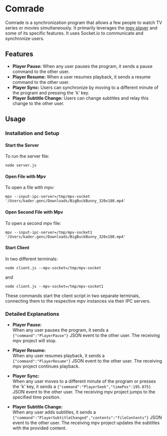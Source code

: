 # Comrade
Comrade is a synchronization program that allows a few people to watch TV series or movies simultaneously. It primarily leverages the [mpv player](https://mpv.io/) and some of its specific features. It uses Socket.io to communicate and synchronize users.

## Features

- **Player Pause:** When any user pauses the program, it sends a pause command to the other user.
- **Player Resume:** When a user resumes playback, it sends a resume command to the other user.
- **Player Sync:** Users can synchronize by moving to a different minute of the program and pressing the 'k' key.
- **Player Subtitle Change:** Users can change subtitles and relay this change to the other user.


## Usage

### Installation and Setup

#### Start the Server
To run the server file:

```shell
node server.js
```

#### Open File with Mpv
To open a file with mpv:

```shell
mpv --input-ipc-server=/tmp/mpv-socket '/Users/kader.genc/Downloads/BigBuckBunny_320x180.mp4'
```

#### Open Second File with Mpv
To open a second mpv file:

```shell
mpv --input-ipc-server=/tmp/mpv-socket1 '/Users/kader.genc/Downloads/BigBuckBunny_320x180.mp4'
```

#### Start Client
In two different terminals:

```shell
node client.js --mpv-socket=/tmp/mpv-socket
```
and 
```shell
node client.js --mpv-socket=/tmp/mpv-socket1
```

These commands start the client script in two separate terminals, connecting them to the respective mpv instances via their IPC servers.

### Detailed Explanations

- **Player Pause:**  
  When any user pauses the program, it sends a `{"command":"PlayerPause"}` JSON event to the other user. The receiving mpv project will stop.

- **Player Resume:**  
  When any user resumes playback, it sends a `{"command":"PlayerResume"}` JSON event to the other user. The receiving mpv project continues playback.

- **Player Sync:**  
  When any user moves to a different minute of the program or presses the 'k' key, it sends a `{"command":"PlayerSeek","timePos":195.875}` JSON event to the other user. The receiving mpv project jumps to the specified time position.

- **Player Subtitle Change:**  
  When any user adds subtitles, it sends a `{"command":"PlayerSubtitleChanged","contents":"fileContents"}` JSON event to the other user. The receiving mpv project updates the subtitles with the provided content.
